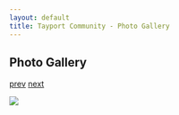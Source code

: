 ```yaml
---
layout: default
title: Tayport Community - Photo Gallery
---
```

## Photo Gallery

[prev](http://tayport.org.uk/photo/313) [next](http://tayport.org.uk/photo/315)

![ ](http://tayport.org.uk/media/314.jpg " ")

